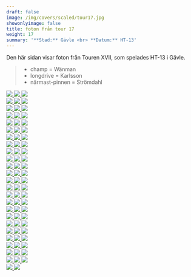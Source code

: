 ```yaml
---  
draft: false  
image: /img/covers/scaled/tour17.jpg  
showonlyimage: false  
title: foton från tour 17  
weight: 17  
summary: '**Stad:** Gävle <br> **Datum:** HT-13'  
---
```


Den här sidan visar foton från Touren XVII, som spelades HT-13 i Gävle.

> -   champ = Wänman  
> -   longdrive = Karlsson  
> -   närmast-pinnen = Strömdahl

<div class="col-md-8"> <div class="row">  
<a href="/img/tour17/scaled/001.JPG" data-toggle="lightbox" data-gallery="example-gallery" class="col-sm-4">
<img src="/img/tour17/thumbs/001.JPG" class="img-fluid"> </a>  
<a href="/img/tour17/scaled/002.JPG" data-toggle="lightbox" data-gallery="example-gallery" class="col-sm-4">
<img src="/img/tour17/thumbs/002.JPG" class="img-fluid"> </a>  
<a href="/img/tour17/scaled/003.JPG" data-toggle="lightbox" data-gallery="example-gallery" class="col-sm-4">
<img src="/img/tour17/thumbs/003.JPG" class="img-fluid"> </a> </div>
<div class="row">  
<a href="/img/tour17/scaled/004.JPG" data-toggle="lightbox" data-gallery="example-gallery" class="col-sm-4">
<img src="/img/tour17/thumbs/004.JPG" class="img-fluid"> </a>  
<a href="/img/tour17/scaled/005.JPG" data-toggle="lightbox" data-gallery="example-gallery" class="col-sm-4">
<img src="/img/tour17/thumbs/005.JPG" class="img-fluid"> </a>  
<a href="/img/tour17/scaled/006.JPG" data-toggle="lightbox" data-gallery="example-gallery" class="col-sm-4">
<img src="/img/tour17/thumbs/006.JPG" class="img-fluid"> </a> </div>
<div class="row">  
<a href="/img/tour17/scaled/007.JPG" data-toggle="lightbox" data-gallery="example-gallery" class="col-sm-4">
<img src="/img/tour17/thumbs/007.JPG" class="img-fluid"> </a>  
<a href="/img/tour17/scaled/008.JPG" data-toggle="lightbox" data-gallery="example-gallery" class="col-sm-4">
<img src="/img/tour17/thumbs/008.JPG" class="img-fluid"> </a>  
<a href="/img/tour17/scaled/009.JPG" data-toggle="lightbox" data-gallery="example-gallery" class="col-sm-4">
<img src="/img/tour17/thumbs/009.JPG" class="img-fluid"> </a> </div>
<div class="row">  
<a href="/img/tour17/scaled/010.JPG" data-toggle="lightbox" data-gallery="example-gallery" class="col-sm-4">
<img src="/img/tour17/thumbs/010.JPG" class="img-fluid"> </a>  
<a href="/img/tour17/scaled/011.JPG" data-toggle="lightbox" data-gallery="example-gallery" class="col-sm-4">
<img src="/img/tour17/thumbs/011.JPG" class="img-fluid"> </a>  
<a href="/img/tour17/scaled/012.JPG" data-toggle="lightbox" data-gallery="example-gallery" class="col-sm-4">
<img src="/img/tour17/thumbs/012.JPG" class="img-fluid"> </a> </div>
<div class="row">  
<a href="/img/tour17/scaled/013.JPG" data-toggle="lightbox" data-gallery="example-gallery" class="col-sm-4">
<img src="/img/tour17/thumbs/013.JPG" class="img-fluid"> </a>  
<a href="/img/tour17/scaled/014.JPG" data-toggle="lightbox" data-gallery="example-gallery" class="col-sm-4">
<img src="/img/tour17/thumbs/014.JPG" class="img-fluid"> </a>  
<a href="/img/tour17/scaled/015.JPG" data-toggle="lightbox" data-gallery="example-gallery" class="col-sm-4">
<img src="/img/tour17/thumbs/015.JPG" class="img-fluid"> </a> </div>
<div class="row">  
<a href="/img/tour17/scaled/016.JPG" data-toggle="lightbox" data-gallery="example-gallery" class="col-sm-4">
<img src="/img/tour17/thumbs/016.JPG" class="img-fluid"> </a>  
<a href="/img/tour17/scaled/017.JPG" data-toggle="lightbox" data-gallery="example-gallery" class="col-sm-4">
<img src="/img/tour17/thumbs/017.JPG" class="img-fluid"> </a>  
<a href="/img/tour17/scaled/018.JPG" data-toggle="lightbox" data-gallery="example-gallery" class="col-sm-4">
<img src="/img/tour17/thumbs/018.JPG" class="img-fluid"> </a> </div>
<div class="row">  
<a href="/img/tour17/scaled/019.JPG" data-toggle="lightbox" data-gallery="example-gallery" class="col-sm-4">
<img src="/img/tour17/thumbs/019.JPG" class="img-fluid"> </a>  
<a href="/img/tour17/scaled/020.JPG" data-toggle="lightbox" data-gallery="example-gallery" class="col-sm-4">
<img src="/img/tour17/thumbs/020.JPG" class="img-fluid"> </a>  
<a href="/img/tour17/scaled/021.JPG" data-toggle="lightbox" data-gallery="example-gallery" class="col-sm-4">
<img src="/img/tour17/thumbs/021.JPG" class="img-fluid"> </a> </div>
<div class="row">  
<a href="/img/tour17/scaled/022.JPG" data-toggle="lightbox" data-gallery="example-gallery" class="col-sm-4">
<img src="/img/tour17/thumbs/022.JPG" class="img-fluid"> </a>  
<a href="/img/tour17/scaled/023.JPG" data-toggle="lightbox" data-gallery="example-gallery" class="col-sm-4">
<img src="/img/tour17/thumbs/023.JPG" class="img-fluid"> </a>  
<a href="/img/tour17/scaled/024.JPG" data-toggle="lightbox" data-gallery="example-gallery" class="col-sm-4">
<img src="/img/tour17/thumbs/024.JPG" class="img-fluid"> </a> </div>
<div class="row">  
<a href="/img/tour17/scaled/025.JPG" data-toggle="lightbox" data-gallery="example-gallery" class="col-sm-4">
<img src="/img/tour17/thumbs/025.JPG" class="img-fluid"> </a>  
<a href="/img/tour17/scaled/026.JPG" data-toggle="lightbox" data-gallery="example-gallery" class="col-sm-4">
<img src="/img/tour17/thumbs/026.JPG" class="img-fluid"> </a>  
<a href="/img/tour17/scaled/027.JPG" data-toggle="lightbox" data-gallery="example-gallery" class="col-sm-4">
<img src="/img/tour17/thumbs/027.JPG" class="img-fluid"> </a> </div>
<div class="row">  
<a href="/img/tour17/scaled/028.JPG" data-toggle="lightbox" data-gallery="example-gallery" class="col-sm-4">
<img src="/img/tour17/thumbs/028.JPG" class="img-fluid"> </a>  
<a href="/img/tour17/scaled/029.JPG" data-toggle="lightbox" data-gallery="example-gallery" class="col-sm-4">
<img src="/img/tour17/thumbs/029.JPG" class="img-fluid"> </a>  
<a href="/img/tour17/scaled/030.JPG" data-toggle="lightbox" data-gallery="example-gallery" class="col-sm-4">
<img src="/img/tour17/thumbs/030.JPG" class="img-fluid"> </a> </div>
<div class="row">  
<a href="/img/tour17/scaled/031.JPG" data-toggle="lightbox" data-gallery="example-gallery" class="col-sm-4">
<img src="/img/tour17/thumbs/031.JPG" class="img-fluid"> </a>  
<a href="/img/tour17/scaled/032.JPG" data-toggle="lightbox" data-gallery="example-gallery" class="col-sm-4">
<img src="/img/tour17/thumbs/032.JPG" class="img-fluid"> </a>  
<a href="/img/tour17/scaled/033.JPG" data-toggle="lightbox" data-gallery="example-gallery" class="col-sm-4">
<img src="/img/tour17/thumbs/033.JPG" class="img-fluid"> </a> </div>
<div class="row">  
<a href="/img/tour17/scaled/034.JPG" data-toggle="lightbox" data-gallery="example-gallery" class="col-sm-4">
<img src="/img/tour17/thumbs/034.JPG" class="img-fluid"> </a>  
<a href="/img/tour17/scaled/035.JPG" data-toggle="lightbox" data-gallery="example-gallery" class="col-sm-4">
<img src="/img/tour17/thumbs/035.JPG" class="img-fluid"> </a>  
<a href="/img/tour17/scaled/036.JPG" data-toggle="lightbox" data-gallery="example-gallery" class="col-sm-4">
<img src="/img/tour17/thumbs/036.JPG" class="img-fluid"> </a> </div>
<div class="row">  
<a href="/img/tour17/scaled/037.JPG" data-toggle="lightbox" data-gallery="example-gallery" class="col-sm-4">
<img src="/img/tour17/thumbs/037.JPG" class="img-fluid"> </a>  
<a href="/img/tour17/scaled/038.JPG" data-toggle="lightbox" data-gallery="example-gallery" class="col-sm-4">
<img src="/img/tour17/thumbs/038.JPG" class="img-fluid"> </a>  
<a href="/img/tour17/scaled/039.JPG" data-toggle="lightbox" data-gallery="example-gallery" class="col-sm-4">
<img src="/img/tour17/thumbs/039.JPG" class="img-fluid"> </a> </div>
<div class="row">  
<a href="/img/tour17/scaled/040.JPG" data-toggle="lightbox" data-gallery="example-gallery" class="col-sm-4">
<img src="/img/tour17/thumbs/040.JPG" class="img-fluid"> </a>  
<a href="/img/tour17/scaled/041.JPG" data-toggle="lightbox" data-gallery="example-gallery" class="col-sm-4">
<img src="/img/tour17/thumbs/041.JPG" class="img-fluid"> </a>  
<a href="/img/tour17/scaled/042.JPG" data-toggle="lightbox" data-gallery="example-gallery" class="col-sm-4">
<img src="/img/tour17/thumbs/042.JPG" class="img-fluid"> </a> </div>
<div class="row">  
<a href="/img/tour17/scaled/043.JPG" data-toggle="lightbox" data-gallery="example-gallery" class="col-sm-4">
<img src="/img/tour17/thumbs/043.JPG" class="img-fluid"> </a>  
<a href="/img/tour17/scaled/044.JPG" data-toggle="lightbox" data-gallery="example-gallery" class="col-sm-4">
<img src="/img/tour17/thumbs/044.JPG" class="img-fluid"> </a>  
<a href="/img/tour17/scaled/045.JPG" data-toggle="lightbox" data-gallery="example-gallery" class="col-sm-4">
<img src="/img/tour17/thumbs/045.JPG" class="img-fluid"> </a> </div>
<div class="row">  
<a href="/img/tour17/scaled/046.JPG" data-toggle="lightbox" data-gallery="example-gallery" class="col-sm-4">
<img src="/img/tour17/thumbs/046.JPG" class="img-fluid"> </a>  
<a href="/img/tour17/scaled/047.JPG" data-toggle="lightbox" data-gallery="example-gallery" class="col-sm-4">
<img src="/img/tour17/thumbs/047.JPG" class="img-fluid"> </a>  
<a href="/img/tour17/scaled/048.JPG" data-toggle="lightbox" data-gallery="example-gallery" class="col-sm-4">
<img src="/img/tour17/thumbs/048.JPG" class="img-fluid"> </a> </div>
<div class="row">  
<a href="/img/tour17/scaled/049.JPG" data-toggle="lightbox" data-gallery="example-gallery" class="col-sm-4">
<img src="/img/tour17/thumbs/049.JPG" class="img-fluid"> </a>  
<a href="/img/tour17/scaled/050.JPG" data-toggle="lightbox" data-gallery="example-gallery" class="col-sm-4">
<img src="/img/tour17/thumbs/050.JPG" class="img-fluid"> </a>  
<a href="/img/tour17/scaled/051.JPG" data-toggle="lightbox" data-gallery="example-gallery" class="col-sm-4">
<img src="/img/tour17/thumbs/051.JPG" class="img-fluid"> </a> </div>
<div class="row">  
<a href="/img/tour17/scaled/052.JPG" data-toggle="lightbox" data-gallery="example-gallery" class="col-sm-4">
<img src="/img/tour17/thumbs/052.JPG" class="img-fluid"> </a>  
<a href="/img/tour17/scaled/053.JPG" data-toggle="lightbox" data-gallery="example-gallery" class="col-sm-4">
<img src="/img/tour17/thumbs/053.JPG" class="img-fluid"> </a>  
<a href="/img/tour17/scaled/054.JPG" data-toggle="lightbox" data-gallery="example-gallery" class="col-sm-4">
<img src="/img/tour17/thumbs/054.JPG" class="img-fluid"> </a> </div>
<div class="row">  
<a href="/img/tour17/scaled/055.JPG" data-toggle="lightbox" data-gallery="example-gallery" class="col-sm-4">
<img src="/img/tour17/thumbs/055.JPG" class="img-fluid"> </a>  
<a href="/img/tour17/scaled/056.JPG" data-toggle="lightbox" data-gallery="example-gallery" class="col-sm-4">
<img src="/img/tour17/thumbs/056.JPG" class="img-fluid"> </a>  
<a href="/img/tour17/scaled/057.JPG" data-toggle="lightbox" data-gallery="example-gallery" class="col-sm-4">
<img src="/img/tour17/thumbs/057.JPG" class="img-fluid"> </a> </div>
<div class="row">  
<a href="/img/tour17/scaled/058.JPG" data-toggle="lightbox" data-gallery="example-gallery" class="col-sm-4">
<img src="/img/tour17/thumbs/058.JPG" class="img-fluid"> </a>  
<a href="/img/tour17/scaled/059.JPG" data-toggle="lightbox" data-gallery="example-gallery" class="col-sm-4">
<img src="/img/tour17/thumbs/059.JPG" class="img-fluid"> </a>  
<a href="/img/tour17/scaled/060.JPG" data-toggle="lightbox" data-gallery="example-gallery" class="col-sm-4">
<img src="/img/tour17/thumbs/060.JPG" class="img-fluid"> </a> </div>
<div class="row">  
<a href="/img/tour17/scaled/061.JPG" data-toggle="lightbox" data-gallery="example-gallery" class="col-sm-4">
<img src="/img/tour17/thumbs/061.JPG" class="img-fluid"> </a>  
<a href="/img/tour17/scaled/062.JPG" data-toggle="lightbox" data-gallery="example-gallery" class="col-sm-4">
<img src="/img/tour17/thumbs/062.JPG" class="img-fluid"> </a>  
<a href="/img/tour17/scaled/063.JPG" data-toggle="lightbox" data-gallery="example-gallery" class="col-sm-4">
<img src="/img/tour17/thumbs/063.JPG" class="img-fluid"> </a> </div>
<div class="row">  
<a href="/img/tour17/scaled/064.JPG" data-toggle="lightbox" data-gallery="example-gallery" class="col-sm-4">
<img src="/img/tour17/thumbs/064.JPG" class="img-fluid"> </a>  
<a href="/img/tour17/scaled/065.JPG" data-toggle="lightbox" data-gallery="example-gallery" class="col-sm-4">
<img src="/img/tour17/thumbs/065.JPG" class="img-fluid"> </a>  
<a href="/img/tour17/scaled/066.JPG" data-toggle="lightbox" data-gallery="example-gallery" class="col-sm-4">
<img src="/img/tour17/thumbs/066.JPG" class="img-fluid"> </a> </div>
<div class="row">  
<a href="/img/tour17/scaled/067.JPG" data-toggle="lightbox" data-gallery="example-gallery" class="col-sm-4">
<img src="/img/tour17/thumbs/067.JPG" class="img-fluid"> </a>  
<a href="/img/tour17/scaled/068.JPG" data-toggle="lightbox" data-gallery="example-gallery" class="col-sm-4">
<img src="/img/tour17/thumbs/068.JPG" class="img-fluid"> </a>  
<a href="/img/tour17/scaled/069.JPG" data-toggle="lightbox" data-gallery="example-gallery" class="col-sm-4">
<img src="/img/tour17/thumbs/069.JPG" class="img-fluid"> </a> </div>
<div class="row">  
<a href="/img/tour17/scaled/070.JPG" data-toggle="lightbox" data-gallery="example-gallery" class="col-sm-4">
<img src="/img/tour17/thumbs/070.JPG" class="img-fluid"> </a>  
<a href="/img/tour17/scaled/071.JPG" data-toggle="lightbox" data-gallery="example-gallery" class="col-sm-4">
<img src="/img/tour17/thumbs/071.JPG" class="img-fluid"> </a>  
<a href="/img/tour17/scaled/072.JPG" data-toggle="lightbox" data-gallery="example-gallery" class="col-sm-4">
<img src="/img/tour17/thumbs/072.JPG" class="img-fluid"> </a> </div>
<div class="row">  
<a href="/img/tour17/scaled/073.JPG" data-toggle="lightbox" data-gallery="example-gallery" class="col-sm-4">
<img src="/img/tour17/thumbs/073.JPG" class="img-fluid"> </a>  
<a href="/img/tour17/scaled/074.JPG" data-toggle="lightbox" data-gallery="example-gallery" class="col-sm-4">
<img src="/img/tour17/thumbs/074.JPG" class="img-fluid"> </a> </div>
</div>
